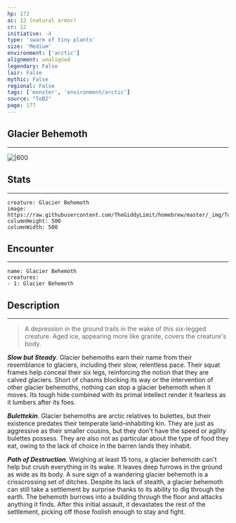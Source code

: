```yaml
---
hp: 172
ac: 12 (natural armor)
cr: 12
initiative: -4
type: 'swarm of tiny plants'    
size: 'Medium'
environment: ['arctic']
alignment: unaligned
legendary: False
lair: False
mythic: False
regional: False
tags: ['monster', 'environment/arctic']
source: "ToB2"
page: 177
---
```


## Glacier Behemoth
---

![|600](https://raw.githubusercontent.com/TheGiddyLimit/homebrew/master/_img/ToB2/creature/Glacier%20Behemoth.webp)

## Stats
---

```statblock
creature: Glacier Behemoth
image: https://raw.githubusercontent.com/TheGiddyLimit/homebrew/master/_img/ToB2/creature/token/Glacier%20Behemoth%20%28Token%29.png
columnHeight: 500
columnWidth: 500
```

## Encounter
---

```encounter-table
name: Glacier Behemoth
creatures:
- 1: Glacier Behemoth
```

## Description
---
>A depression in the ground trails in the wake of this six-legged creature. Aged ice, appearing more like granite, covers the creature's body.

**_Slow but Steady_**. Glacier behemoths earn their name from their resemblance to glaciers, including their slow, relentless pace. Their squat frames help conceal their six legs, reinforcing the notion that they are calved glaciers. Short of chasms blocking its way or the intervention of other glacier behemoths, nothing can stop a glacier behemoth when it moves. Its tough hide combined with its primal intellect render it fearless as it lumbers after its foes.

**_Bulettekin_**. Glacier behemoths are arctic relatives to bulettes, but their existence predates their temperate land–inhabiting kin. They are just as aggressive as their smaller cousins, but they don't have the speed or agility bulettes possess. They are also not as particular about the type of food they eat, owing to the lack of choice in the barren lands they inhabit.

**_Path of Destruction_**. Weighing at least 15 tons, a glacier behemoth can't help but crush everything in its wake. It leaves deep furrows in the ground as wide as its body. A sure sign of a wandering glacier behemoth is a crisscrossing set of ditches.
Despite its lack of stealth, a glacier behemoth can still take a settlement by surprise thanks to its ability to dig through the earth. The behemoth burrows into a building through the floor and attacks anything it finds. After this initial assault, it devastates the rest of the settlement, picking off those foolish enough to stay and fight.






